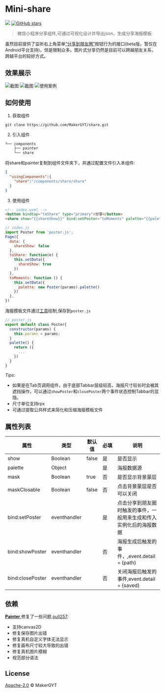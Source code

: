 # Mini-share
[![](https://img.shields.io/badge/basicLib-%3E=2.2.3-brightgreen?logo=wechat)](https://github.com/MakerGYT/share)
[![GitHub stars](https://img.shields.io/github/stars/MakerGYT/share?style=social)](https://github.com/MakerGYT/share/stargazers)
> 微信小程序分享组件,可通过可视化设计并导出json，生成分享海报模板

虽然目前提供了监听右上角菜单[“分享到朋友圈”](https://developers.weixin.qq.com/miniprogram/dev/framework/open-ability/share-timeline.html)按钮行为的接口(beta版，暂仅在Android平台支持)，但是限制众多。图片式分享仍然是目前可以跨越朋友关系，跨越平台的较好方式。

## 效果展示
![截图](https://imgkr.cn-bj.ufileos.com/757f3399-a7c9-44c8-9f7a-20c83aac7387.gif)
![截图](https://imgkr.cn-bj.ufileos.com/a5680f01-8791-407c-a3cd-ab362bbc3330.png)
![使用案例](https://cdn.blog.makergyt.com/mini/assets/poster-H.png)
## 如何使用
1. 获取组件
```git
git clone https://github.com/MakerGYT/share.git
```
2. 引入组件
```sh
└── components
    ├── painter
    └── share
```
将share和painter复制到组件文件夹下，并通过配置文件引入本组件:
```json
{
  "usingComponents":{
    "share":"/components/share/share"
  }
}
```
3. 使用组件
```html
<!-- index.wxml -->
<button bindtap="toShare" type="primary">分享</button>
<share show="{{shareShow}}" bind:setPoster="toMoments" palette="{{palette}}"></share>
```
```js
// index.js
import Poster from 'poster.js';
Page({
  data: {
    shareShow: false
  },
  toShare: function(e) {
    this.setData({
      shareShow: true
    })
  },
  toMoments: function () {
    this.setData({
      palette: new Poster(params).palette()
    })
  },
})
```
海报模板文件通过[工具](https://lingxiaoyi.github.io/painter-custom-poster/)绘制,保存到`poster.js`
```js
// poster.js
export default class Poster{
  constructor(params) {
    this.params = params;
  }
  palette() {
    return ({
      ...
    })
  }
}
```

*Tips*:
- 如果是在Tab页调用组件，由于底部Tabbar层级较高，海报尺寸较长时会被其遮挡操作，可以通过`showPoster`和`closePoster`两个事件状态控制Tabbar的显隐。
- 尺寸单位支持rpx
- 可通过提取公共样式来简化和压缩海报模板文件

## 属性列表
| 属性 |类型| 默认值|必填|说明|
| -- | --|--|--|--|
| show | Boolean | false | 是 |是否显示 |
|palette| Object | | 是　|海报数据源|
|mask | Boolean |true | 否 |是否显示背景蒙层|
| maskClosable | Boolean | false | 否 |点击背景蒙层是否可以关闭 |
|bind:setPoster|eventhandler| | 是 | 点击分享到朋友圈时触发的事件，一般用来生成和传入实例化后的海报数据 |
|bind:showPoster|eventhandler| | 否 | 海报生成后触发的事件，,event.detail = {path} |
|bind:closePoster|eventhandler||否| 关闭海报后触发的事件,event.detail = {saved} |

## 依赖
**[Painter](https://github.com/Kujiale-Mobile/Painter)**,修复了一些问题,[pull257](https://github.com/Kujiale-Mobile/Painter/pull/257#issuecomment-658105269):
- 支持canvas2D
- 修复保存图片出错
- 修复真机自定义字体无法显示
- 修复画布尺寸较大导致的出错
- 修复真机图片模糊
- 规范部分语法

## License
[Apache-2.0](https://github.com/MakerGYT/share/blob/master/LICENSE) © MakerGYT